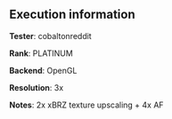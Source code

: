 ## Execution information


**Tester**: cobaltonreddit

**Rank**: PLATINUM

**Backend**: OpenGL

**Resolution**: 3x

**Notes**: 2x xBRZ texture upscaling + 4x AF